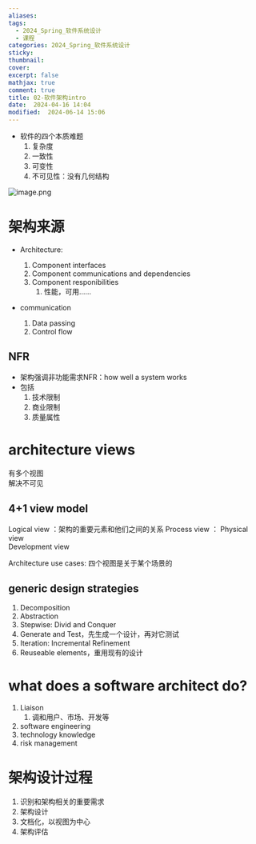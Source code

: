 ```yaml
---
aliases: 
tags:
  - 2024_Spring_软件系统设计
  - 课程
categories: 2024_Spring_软件系统设计
sticky: 
thumbnail: 
cover: 
excerpt: false
mathjax: true
comment: true
title: 02-软件架构intro
date:  2024-04-16 14:04
modified:  2024-06-14 15:06
---
```


- 软件的四个本质难题
	1. 复杂度
	2. 一致性 
	3. 可变性 
	4. 不可见性：没有几何结构

![image.png](https://chillcharlie-img.oss-cn-hangzhou.aliyuncs.com/image%2F2024%2F04%2F16%2F14-49-29-00d7cb1dc073a5a241fb8794c7cb365d-20240416144928-c3fd7b.png)

# 架构来源

- Architecture:
	1. Component interfaces
	2. Component communications and dependencies
	3. Component responibilities
		1. 性能，可用......

- communication
	1. Data passing
	2. Control flow

## NFR

- 架构强调非功能需求NFR：how well a system works
- 包括
	1. 技术限制
	2. 商业限制
	3. 质量属性


# architecture views

有多个视图  
解决不可见

## 4+1 view model

Logical view ：架构的重要元素和他们之间的关系
Process view  ：
Physical view  
Development view

Architecture use cases: 四个视图是关于某个场景的

## generic design strategies

1. Decomposition
2. Abstraction
3. Stepwise: Divid and Conquer
4. Generate and Test，先生成一个设计，再对它测试
5. Iteration: Incremental Refinement
6. Reuseable elements，重用现有的设计

# what does a software architect do?

1. Liaison
	1. 调和用户、市场、开发等
2. software engineering
3. technology knowledge
4. risk management

# 架构设计过程

1. 识别和架构相关的重要需求
2. 架构设计
3. 文档化，以视图为中心
4. 架构评估